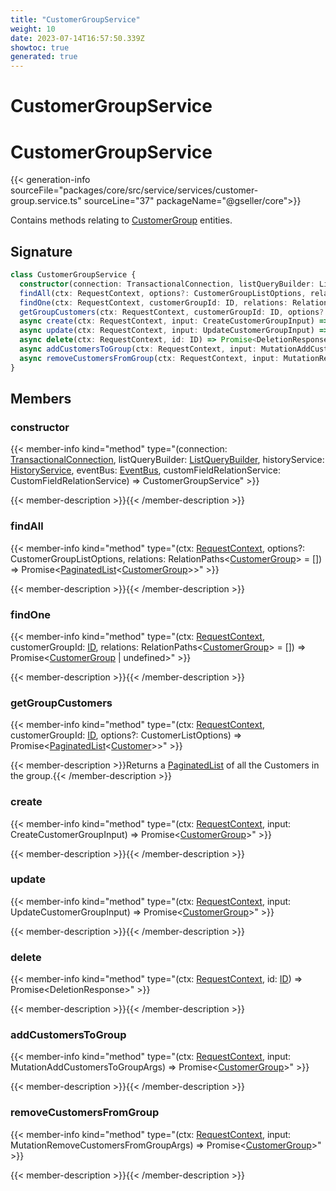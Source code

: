 ```yaml
---
title: "CustomerGroupService"
weight: 10
date: 2023-07-14T16:57:50.339Z
showtoc: true
generated: true
---
```

<!-- This file was generated from the Vendure source. Do not modify. Instead, re-run the "docs:build" script -->

# CustomerGroupService
<div class="symbol">


# CustomerGroupService

{{< generation-info sourceFile="packages/core/src/service/services/customer-group.service.ts" sourceLine="37" packageName="@gseller/core">}}

Contains methods relating to <a href='/typescript-api/entities/customer-group#customergroup'>CustomerGroup</a> entities.

## Signature

```TypeScript
class CustomerGroupService {
  constructor(connection: TransactionalConnection, listQueryBuilder: ListQueryBuilder, historyService: HistoryService, eventBus: EventBus, customFieldRelationService: CustomFieldRelationService)
  findAll(ctx: RequestContext, options?: CustomerGroupListOptions, relations: RelationPaths<CustomerGroup> = []) => Promise<PaginatedList<CustomerGroup>>;
  findOne(ctx: RequestContext, customerGroupId: ID, relations: RelationPaths<CustomerGroup> = []) => Promise<CustomerGroup | undefined>;
  getGroupCustomers(ctx: RequestContext, customerGroupId: ID, options?: CustomerListOptions) => Promise<PaginatedList<Customer>>;
  async create(ctx: RequestContext, input: CreateCustomerGroupInput) => Promise<CustomerGroup>;
  async update(ctx: RequestContext, input: UpdateCustomerGroupInput) => Promise<CustomerGroup>;
  async delete(ctx: RequestContext, id: ID) => Promise<DeletionResponse>;
  async addCustomersToGroup(ctx: RequestContext, input: MutationAddCustomersToGroupArgs) => Promise<CustomerGroup>;
  async removeCustomersFromGroup(ctx: RequestContext, input: MutationRemoveCustomersFromGroupArgs) => Promise<CustomerGroup>;
}
```
## Members

### constructor

{{< member-info kind="method" type="(connection: <a href='/typescript-api/data-access/transactional-connection#transactionalconnection'>TransactionalConnection</a>, listQueryBuilder: <a href='/typescript-api/data-access/list-query-builder#listquerybuilder'>ListQueryBuilder</a>, historyService: <a href='/typescript-api/services/history-service#historyservice'>HistoryService</a>, eventBus: <a href='/typescript-api/events/event-bus#eventbus'>EventBus</a>, customFieldRelationService: CustomFieldRelationService) => CustomerGroupService"  >}}

{{< member-description >}}{{< /member-description >}}

### findAll

{{< member-info kind="method" type="(ctx: <a href='/typescript-api/request/request-context#requestcontext'>RequestContext</a>, options?: CustomerGroupListOptions, relations: RelationPaths&#60;<a href='/typescript-api/entities/customer-group#customergroup'>CustomerGroup</a>&#62; = []) => Promise&#60;<a href='/typescript-api/common/paginated-list#paginatedlist'>PaginatedList</a>&#60;<a href='/typescript-api/entities/customer-group#customergroup'>CustomerGroup</a>&#62;&#62;"  >}}

{{< member-description >}}{{< /member-description >}}

### findOne

{{< member-info kind="method" type="(ctx: <a href='/typescript-api/request/request-context#requestcontext'>RequestContext</a>, customerGroupId: <a href='/typescript-api/common/id#id'>ID</a>, relations: RelationPaths&#60;<a href='/typescript-api/entities/customer-group#customergroup'>CustomerGroup</a>&#62; = []) => Promise&#60;<a href='/typescript-api/entities/customer-group#customergroup'>CustomerGroup</a> | undefined&#62;"  >}}

{{< member-description >}}{{< /member-description >}}

### getGroupCustomers

{{< member-info kind="method" type="(ctx: <a href='/typescript-api/request/request-context#requestcontext'>RequestContext</a>, customerGroupId: <a href='/typescript-api/common/id#id'>ID</a>, options?: CustomerListOptions) => Promise&#60;<a href='/typescript-api/common/paginated-list#paginatedlist'>PaginatedList</a>&#60;<a href='/typescript-api/entities/customer#customer'>Customer</a>&#62;&#62;"  >}}

{{< member-description >}}Returns a <a href='/typescript-api/common/paginated-list#paginatedlist'>PaginatedList</a> of all the Customers in the group.{{< /member-description >}}

### create

{{< member-info kind="method" type="(ctx: <a href='/typescript-api/request/request-context#requestcontext'>RequestContext</a>, input: CreateCustomerGroupInput) => Promise&#60;<a href='/typescript-api/entities/customer-group#customergroup'>CustomerGroup</a>&#62;"  >}}

{{< member-description >}}{{< /member-description >}}

### update

{{< member-info kind="method" type="(ctx: <a href='/typescript-api/request/request-context#requestcontext'>RequestContext</a>, input: UpdateCustomerGroupInput) => Promise&#60;<a href='/typescript-api/entities/customer-group#customergroup'>CustomerGroup</a>&#62;"  >}}

{{< member-description >}}{{< /member-description >}}

### delete

{{< member-info kind="method" type="(ctx: <a href='/typescript-api/request/request-context#requestcontext'>RequestContext</a>, id: <a href='/typescript-api/common/id#id'>ID</a>) => Promise&#60;DeletionResponse&#62;"  >}}

{{< member-description >}}{{< /member-description >}}

### addCustomersToGroup

{{< member-info kind="method" type="(ctx: <a href='/typescript-api/request/request-context#requestcontext'>RequestContext</a>, input: MutationAddCustomersToGroupArgs) => Promise&#60;<a href='/typescript-api/entities/customer-group#customergroup'>CustomerGroup</a>&#62;"  >}}

{{< member-description >}}{{< /member-description >}}

### removeCustomersFromGroup

{{< member-info kind="method" type="(ctx: <a href='/typescript-api/request/request-context#requestcontext'>RequestContext</a>, input: MutationRemoveCustomersFromGroupArgs) => Promise&#60;<a href='/typescript-api/entities/customer-group#customergroup'>CustomerGroup</a>&#62;"  >}}

{{< member-description >}}{{< /member-description >}}


</div>
